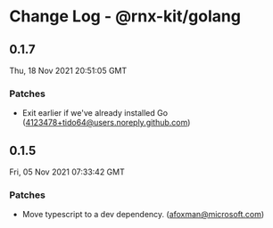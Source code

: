 # Change Log - @rnx-kit/golang

## 0.1.7

Thu, 18 Nov 2021 20:51:05 GMT

### Patches

- Exit earlier if we've already installed Go (4123478+tido64@users.noreply.github.com)

## 0.1.5

Fri, 05 Nov 2021 07:33:42 GMT

### Patches

- Move typescript to a dev dependency. (afoxman@microsoft.com)
